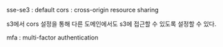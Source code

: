 

sse-se3 : default 
cors : cross-origin resource sharing

s3에서 cors 설정을 통해 다른 도메인에서도 s3에 접근할 수 있도록 설정할 수 있다.

mfa : multi-factor authentication

